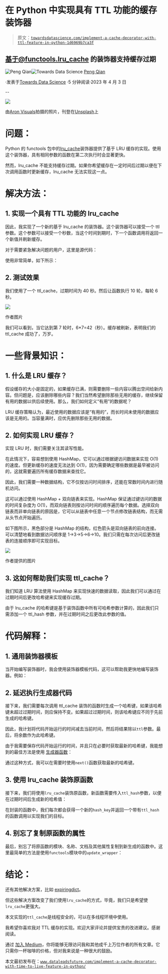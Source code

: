 # 在 Python 中实现具有 TTL 功能的缓存装饰器

> 原文：[`towardsdatascience.com/implement-a-cache-decorator-with-ttl-feature-in-python-1d6969b7ca3f`](https://towardsdatascience.com/implement-a-cache-decorator-with-ttl-feature-in-python-1d6969b7ca3f)

## 基于@functools.lru_cache 的装饰器支持缓存过期

[](https://qtalen.medium.com/?source=post_page-----1d6969b7ca3f--------------------------------)![Peng Qian](https://qtalen.medium.com/?source=post_page-----1d6969b7ca3f--------------------------------)[](https://towardsdatascience.com/?source=post_page-----1d6969b7ca3f--------------------------------)![Towards Data Science](https://towardsdatascience.com/?source=post_page-----1d6969b7ca3f--------------------------------) [Peng Qian](https://qtalen.medium.com/?source=post_page-----1d6969b7ca3f--------------------------------)

·发表于[Towards Data Science](https://towardsdatascience.com/?source=post_page-----1d6969b7ca3f--------------------------------) ·5 分钟阅读·2023 年 4 月 3 日

--

![](img/1f1d5294aa688496b0d210d8cce05051.png)

由[Aron Visuals](https://unsplash.com/@aronvisuals?utm_source=medium&utm_medium=referral)拍摄的照片，刊登在[Unsplash](https://unsplash.com/?utm_source=medium&utm_medium=referral)上

# **问题：**

Python 的 functools 包中的[lru_cache](https://docs.python.org/3/library/functools.html#functools.lru_cache)装饰器提供了基于 LRU 缓存的实现。使用这个装饰器，具有相同参数的函数在第二次执行时会显著更快。

然而，lru_cache 不能支持缓存过期。如果你希望缓存在一定时间后过期以便在下次调用函数时更新缓存，lru_cache 无法实现这一点。

# **解决方法：**

## **1. 实现一个具有 TTL 功能的 lru_cache**

因此，我实现了一个新的基于 lru_cache 的装饰器。这个装饰器可以接受一个 ttl 参数。这个参数可以接受一个秒数，当这个时间到期时，下一个函数调用将返回一个新值并刷新缓存。

对于需要紧急解决问题的用户，这里是源代码：

使用非常简单，如下所示：

## **2. 测试效果**

我们使用了一个 ttl_cache，过期时间为 40 秒。然后让函数执行 10 轮，每轮 6 秒。

![](img/6cfc32a3fee161090bc96fba13db5242.png)

作者图片

我们可以看到，当它达到第 7 轮时，6*7=42（秒）。缓存被刷新，表明我们的 ttl_cache 成功了，万岁。

# **一些背景知识：**

## **1. 什么是 LRU 缓存？**

假设缓存的大小是固定的，如果缓存已满，则需要删除一些内容以腾出空间给新内容。但问题是，应该删除哪些内容？我们当然希望删除那些无用的缓存，继续保留有用的数据以供后续使用。那么，我们如何定义“有用”的数据呢？

LRU 缓存策略认为，最近使用的数据应该是“有用的”，而长时间未使用的数据应该是无用的。当容量满时，应优先删除那些无用的数据。

## **2\. 如何实现 LRU 缓存？**

实现 LRU 时，我们需要关注其读写性能。

在此情况下，容易想到使用 HashMap，它可以通过根据键访问数据来实现 O(1) 的速度。但更新缓存的速度无法达到 O(1)，因为需要确定哪些数据是最早被访问的，这就需要遍历所有缓存数据来查找它。

因此，我们需要一种数据结构，它不仅按访问时间排序，还能在常数时间内进行随机访问。

这可以通过使用 HashMap + 双向链表来实现。HashMap 保证通过键访问的数据的时间复杂度为 O(1)，而双向链表则按访问时间的顺序遍历每个数据。选择双向链表而非单向链表的原因是，它可以从链表中任意一个节点修改链表结构，而无需从头节点开始遍历。

如下图所示，黑色部分是 HashMap 的结构，红色箭头是双向链表的前向连接。可以清楚地看到数据访问顺序是 1->3->5->6->10。我们只需在每次访问后更改链表的连接顺序即可实现目标。

![](img/429b3aa064e993defe2df425b08fe0eb.png)

作者提供的图片

## **3\. 这如何帮助我们实现 ttl_cache？**

我们知道 LRU 算法使用 HashMap 来实现快速的数据读取，因此我们可以通过在过期时间后更改哈希键来实现缓存过期。

由于 lru_cache 的哈希键是基于装饰函数中所有可哈希参数计算的，因此我们只需添加一个 ttl_hash 参数，并在过期时间之后更改此参数的值。

# **代码解释：**

## **1\. 通用装饰器模板**

当开始编写装饰器时，我会使用装饰器模板代码，这可以帮助我更快地编写装饰器。例如：

## **2\. 延迟执行生成器代码**

接下来，我们需要每次调用 ttl_cache 装饰的函数时生成一个哈希键，如果该哈希键未超过过期时间，则应保持不变。如果超过过期时间，则该哈希键应不同于先前生成的哈希键。

因此，我计划将代码开始运行的时间减去当前时间，然后将结果除以`ttl`参数。最后，将余数作为此哈希键。

由于我需要保存代码开始运行的时间，并且只在必要时获取最新的哈希键，我能想到的最佳方法是使用 [生成器函数](https://wiki.python.org/moin/Generators)：

通过这种方式，我可以在需要时使用`next()`函数获取最新的哈希键。

## **3. 使用 lru_cache 装饰原函数**

接下来，我们将使用`lru_cache`装饰原函数，新函数需要传入`ttl_hash`参数，以便在过期时间后生成新的哈希值：

在封装的函数中，我们每次都会获得一个新的`hash_key`并返回一个带有`ttl_hash`的函数调用以实现我们的目标。

## **4. 别忘了复制原函数的属性**

最后，别忘了将原函数的模块、名称、文档及其他属性复制到新生成的函数中。这里最简单的方法是使用`functools`模块中的`update_wrapper`：

# **结论：**

还有其他解决方案，比如 [expiringdict](https://pypi.org/project/expiringdict/)。

但这些解决方案改变了我们使用`lru_cache`的方式，毕竟，我们只是希望使`lru_cache`更强大。

本文实现的`ttl_cache`是线程安全的，可以在多线程环境中使用。

我希望你喜欢我对 TTL 缓存的实现。欢迎大家评论并提供宝贵的改进建议。感谢阅读。

通过 [加入 Medium](https://medium.com/@qtalen/membership)，你将能够无限访问我和其他成千上万位作者的所有文章。它只需你一杯咖啡的价格，但对我来说是一种很大的鼓励。

本文最初发布在：[`www.dataleadsfuture.com/implement-a-cache-decorator-with-time-to-live-feature-in-python/`](https://www.dataleadsfuture.com/implement-a-cache-decorator-with-time-to-live-feature-in-python/)
